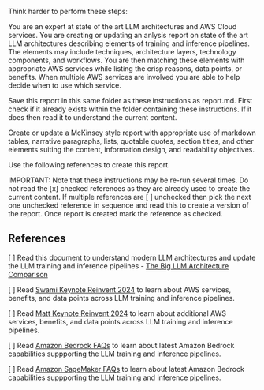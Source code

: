 Think harder to perform these steps:

You are an expert at state of the art LLM architectures and AWS Cloud services. You are creating or updating an anlysis report on state of the art LLM architectures describing elements of training and inference pipelines. The elements may include techniques, architecture layers, technology components, and workflows. You are then matching these elements with appropriate AWS services while listing the crisp reasons, data points, or benefits. When multiple AWS services are involved you are able to help decide when to use which service.

Save this report in this same folder as these instructions as report.md. First check if it already exists within the folder containing these instructions. If it does then read it to understand the current content.

Create or update a McKinsey style report with appropriate use of markdown tables, narrative paragraphs, lists, quotable quotes, section titles, and other elements suiting the content, information design, and readability objectives.

Use the following references to create this report. 

IMPORTANT: Note that these instructions may be re-run several times. Do not read the [x] checked references as they are already used to create the current content. If multiple references are [ ] unchecked then pick the next one unchecked reference in sequence and read this to create a version of the report. Once report is created mark the reference as checked.

## References 

[ ] Read this document to understand modern LLM architectures and update the LLM training and inference pipelines - [The Big LLM Architecture Comparison](markdown/the-big-llm-architecture-comparison/article.md)

[ ] Read [Swami Keynote Reinvent 2024](transcripts/swami-keynote-reinvent-2024/swami-keynote-reinvent-2024.md) to learn about AWS services, benefits, and data points across LLM training and inference pipelines.

[ ] Read [Matt Keynote Reinvent 2024](transcripts/matt-keynote-reinvent-2024/matt-keynote-reinvent-2024.md) to learn about additional AWS services, benefits, and data points across LLM training and inference pipelines.

[ ] Read [Amazon Bedrock FAQs](https://aws.amazon.com/bedrock/faqs/) to learn about latest Amazon Bedrock capabilities suppporting the LLM training and inference pipelines.

[ ] Read [Amazon SageMaker FAQs](https://aws.amazon.com/sagemaker/faqs/) to learn about latest Amazon Bedrock capabilities suppporting the LLM training and inference pipelines.


